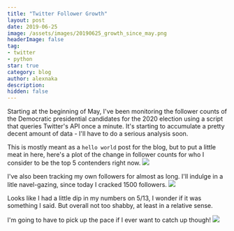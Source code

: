 ```yaml
---
title: "Twitter Follower Growth"
layout: post
date: 2019-06-25
image: /assets/images/20190625_growth_since_may.png
headerImage: false
tag:
- twitter
- python
star: true
category: blog
author: alexnaka
description: 
hidden: false
---
```

Starting at the beginning of May, I've been monitoring the follower counts of the Democratic presidential candidates for the 2020 election using a script that queries Twitter's API once a minute. It's starting to accumulate a pretty decent amount of data - I'll have to do a serious analysis soon. 

This is mostly meant as a `hello world` post for the blog, but to put a little meat in here, here's a plot of the change in follower counts for who I consider to be the top 5 contenders right now. 
![]({{site.url}}/assets/images/20190625_growth_since_may.png)

I've also been tracking my own followers for almost as long. I'll indulge in a litle navel-gazing, since today I cracked 1500 followers. 
![]({{site.url}}/assets/images/20190625_growth_since_may_me.png)

Looks like I had a little dip in my numbers on 5/13, I wonder if it was something I said. But overall not too shabby, at least in a relative sense. 

I'm going to have to pick up the pace if I ever want to catch up though!
![]({{site.url}}/assets/images/20190625_total_follower_counts.png)